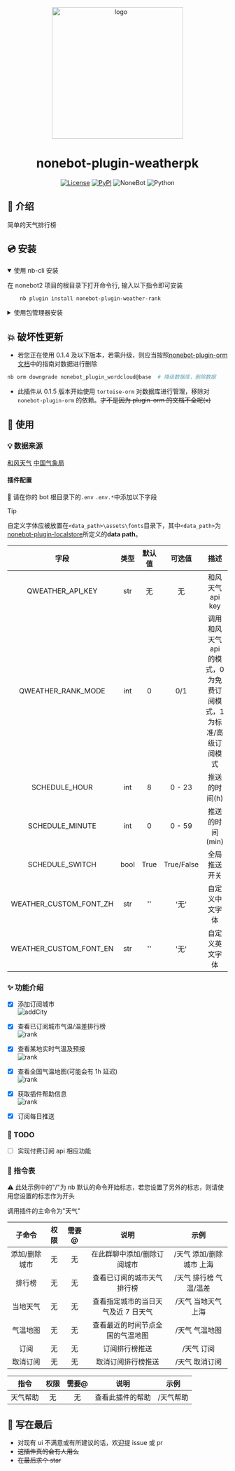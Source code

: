 <div align="center">

<a href="https://v2.nonebot.dev/store">
    <img src="./docs/NoneBotPlugin.svg" width="300" alt="logo">
</a>

# nonebot-plugin-weatherpk

[![License](https://img.shields.io/github/license/hanasa2023/nonebot-plugin-weather-rank.svg)](./LICENSE)
[![PyPI](https://img.shields.io/pypi/v/nonebot-plugin-weather-rank.svg)](https://pypi.python.org/pypi/nonebot-plugin-weather-rank)
![NoneBot](https://img.shields.io/badge/nonebot-2.3.0+-red.svg)
![Python](https://img.shields.io/badge/python-3.9+-blue.svg)

</div>

## 📖 介绍

简单的天气排行榜

## 💿 安装

<details open>
<summary>使用 nb-cli 安装</summary>

在 nonebot2 项目的根目录下打开命令行, 输入以下指令即可安装

```sh
    nb plugin install nonebot-plugin-weather-rank
```

</details>

<details>
<summary>使用包管理器安装</summary>

在 nonebot2 项目的插件目录下, 打开命令行, 根据你使用的包管理器, 输入相应的安装命令

<details>
<summary>pip</summary>

```sh
  pip install nonebot-plugin-weather-rank
```

</details>

打开 nonebot2 项目根目录下的 `pyproject.toml` 文件, 在 `[tool.nonebot]` 部分追加写入

```python
    plugins = ["nonebot_plugin_weather_rank"]
```

</details>

## 💥 破坏性更新

- 若您正在使用 0.1.4 及以下版本，若需升级，则应当按照[nonebot-plugin-orm 文档](https://nonebot.dev/docs/best-practice/database/user)中的指南对数据进行删除

```bash
nb orm downgrade nonebot_plugin_wordcloud@base  # 降级数据库，删除数据
```

- 此插件从 0.1.5 版本开始使用 `tortoise-orm` 对数据库进行管理，移除对 `nonebot-plugin-orm` 的依赖。~~才不是因为 plugin-orm 的文档不全呢(x)~~

## 🎉 使用

### 💡 数据来源

[和风天气](https://dev.qweather.com)
[中国气象局](http://www.nmc.cn/publish/observations/hourly-temperature.html)

#### 插件配置

🔧 请在你的 bot 根目录下的`.env` `.env.*`中添加以下字段

> [!TIP]
> 自定义字体应被放置在`<data_path>\assets\fonts`目录下，其中`<data_path>`为[nonebot-plugin-localstore](https://github.com/nonebot/plugin-localstore#data-path)所定义的**data path**。

|          字段          | 类型 | 默认值 |   可选值   |                               描述                               |
| :--------------------: | :--: | :----: | :--------: | :--------------------------------------------------------------: |
|    QWEATHER_API_KEY    | str  |   无   |     无     |                         和风天气 api key                         |
|   QWEATHER_RANK_MODE   | int  |   0    |    0/1     | 调用和风天气 api 的模式，0 为免费订阅模式，1 为标准/高级订阅模式 |
|     SCHEDULE_HOUR      | int  |   8    |   0 - 23   |                          推送的时间(h)                           |
|    SCHEDULE_MINUTE     | int  |   0    |   0 - 59   |                         推送的时间(min)                          |
|    SCHEDULE_SWITCH     | bool |  True  | True/False |                           全局推送开关                           |
| WEATHER_CUSTOM_FONT_ZH | str  |   ''   |    '无'    |                          自定义中文字体                          |
| WEATHER_CUSTOM_FONT_EN | str  |   ''   |    '无'    |                          自定义英文字体                          |

### ✨ 功能介绍

- [x] 添加订阅城市 <br>
      ![addCity](./docs/add_city.png)

- [x] 查看已订阅城市气温/温差排行榜<br>
      ![rank](./docs/rank.png)

- [x] 查看某地实时气温及预报<br>
      ![rank](./docs/weather.png)

- [x] 查看全国气温地图(可能会有 1h 延迟)<br>
      ![rank](./docs/map.png)

- [x] 获取插件帮助信息<br>
      ![rank](./docs/help.png)

- [x] 订阅每日推送

### 🚩 TODO

- [ ] 实现付费订阅 api 相应功能

### 🤖 指令表

⚠️ 此处示例中的"/"为 nb 默认的命令开始标志，若您设置了另外的标志，则请使用您设置的标志作为开头

调用插件的主命令为"天气"

|    子命令     | 权限 | 需要@ |                说明                 |           示例           |
| :-----------: | :--: | :---: | :---------------------------------: | :----------------------: |
| 添加/删除城市 |  无  |  无   |     在此群聊中添加/删除订阅城市     | /天气 添加/删除城市 上海 |
|    排行榜     |  无  |  无   |     查看已订阅的城市天气排行榜      |  /天气 排行榜 气温/温差  |
|   当地天气    |  无  |  无   | 查看指定城市的当日天气及近 7 日天气 |   /天气 当地天气 上海    |
|   气温地图    |  无  |  无   |  查看最近的时间节点全国的气温地图   |      /天气 气温地图      |
|     订阅      |  无  |  无   |           订阅排行榜推送            |        /天气 订阅        |
|   取消订阅    |  无  |  无   |         取消订阅排行榜推送          |      /天气 取消订阅      |

|   指令   | 权限 | 需要@ |       说明       |   示例    |
| :------: | :--: | :---: | :--------------: | :-------: |
| 天气帮助 |  无  |  无   | 查看此插件的帮助 | /天气帮助 |

## 💬 写在最后

- 对现有 ui 不满意或有所建议的话，欢迎提 issue 或 pr
- ~~这插件真的会有人用么~~
- ~~在最后求个 star~~
